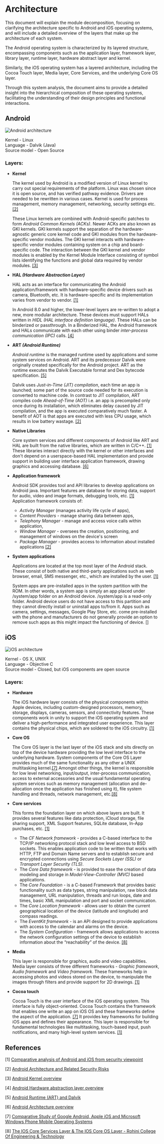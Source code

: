 # Architecture

<p>This document will explain the module decomposition, focusing on clarifying the architecture specific to Android and iOS operating systems, and will include a detailed overview of the layers that make up the architecture of each system. 

The Android operating system is characterized by its layered structure, encompassing components such as the application layer, framework layer, library layer, runtime layer, hardware abstract layer and kernel. 

Similarly, the iOS operating system has a layered architecture, including the Cocoa Touch layer, Media layer, Core Services, and the underlying Core OS layer. 

Through this system analysis, the document aims to provide a detailed insight into the hierarchical composition of these operating systems, facilitating the understanding of their design principles and functional interactions.</p>

## Android

![Android architecture](photos/architecture-android.png)

Kernel - Linux  
Language - Dalvik (Java)  
Source model - Open Source

### Layers:  

*   **Kernel**
        <p>The kernel used by Android is a modified version of Linux kernel to carry out special requirements of the platform. Linux was chosen since it is open source, and has verified pathway evidence. Drivers are needed to be rewritten in various cases. Kernel is used for process management, memory management, networking, security settings etc. [[2]](https://www.ajtmr.com/papers/Vol5Issue2/Vol5Iss2_P4.pdf)</p>
        <p>These Linux kernels are combined with Android-specific patches to form *Android Common Kernels (ACKs)*. Newer ACKs are also known as GKI kernels. GKI kernels support the separation of the hardware-agnostic generic core kernel code and GKI modules from the hardware-specific vendor modules. The GKI kernel interacts with hardware-specific vendor modules containing system on a chip and board-specific code. The interaction between the GKI kernel and vendor modules is enabled by the Kernel Module Interface consisting of symbol lists identifying the functions and global data required by vendor modules. [[3]](https://source.android.com/docs/core/architecture/kernel)</p>

*   **HAL *(Hardware Abstraction Layer)***  
        <p>HAL acts as an interface for communicating the Android application/framework with hardware-specific device drivers such as camera, Bluetooth, etc. It is hardware-specific and its implementation varies from vendor to vendor. [[1]](https://sci-hub.se/10.1016/j.cosrev.2021.100372?fbclid=IwAR3hN0s2rbXV_enFIgu_ykp1gyXQFtFdsNNZjMZ10MVzwVAG9F_wM8n9a94)</p>
        <p>In Android 8.0 and higher, the lower-level layers are re-written to adopt a new, more modular architecture. These devices must support HALs written in *HIDL (HAL interface definition language)*. These HALs can be binderized or passthrough. In a Binderized HAL, the Android framework and HALs communicate with each other using binder *inter-process communication (IPC)* calls. [[4]](https://source.android.com/docs/core/architecture/hal)</p>

*   **ART *(Android Runtime)***  
        <p>*Android runtime* is the managed runtime used by applications and some system services on Android. ART and its predecessor Dalvik were originally created specifically for the Android project. ART as the runtime executes the Dalvik Executable format and Dex bytecode specification. [[5]](https://source.android.com/docs/core/runtime)</p> 
        <p>Dalvik uses *Just-in-Time (JIT) compilation*, each time an app is launched; some part of the source code needed for its execution is converted to machine code. In contrast to JIT compilation, ART compiles code *Ahead-of-Time (AOT)* i.e. an app is precompiled only once during its installation, which eliminates delay caused by JIT compilation, and the app is executed comparatively much faster. A benefit of AOT is that apps are executed with less CPU usage, which results in low battery wastage. [[2]](https://www.ajtmr.com/papers/Vol5Issue2/Vol5Iss2_P4.pdf)</p>

*   **Native Libraries**  
        <p>Core system services and different components of Android like ART and HAL are built from the native libraries, which are written in C/C++. [[1]](https://sci-hub.se/10.1016/j.cosrev.2021.100372?fbclid=IwAR3hN0s2rbXV_enFIgu_ykp1gyXQFtFdsNNZjMZ10MVzwVAG9F_wM8n9a94) These libraries interact directly with the kernel or other interfaces and don't depend on a userspace-based HAL implementation and provide support in building user interface application framework, drawing graphics and accessing database. [[6]](https://source.android.com/docs/core/architecture)</p>

*   **Application framework**  
        <p>Android SDK provides tool and API libraries to develop applications on Android java. Important features are database for storing data, support for audio, video and image formats, debugging tools, etc. [[1]](https://sci-hub.se/10.1016/j.cosrev.2021.100372?fbclid=IwAR3hN0s2rbXV_enFIgu_ykp1gyXQFtFdsNNZjMZ10MVzwVAG9F_wM8n9a94)  
    Application framework consists of:
    - *Activity Manager* (manages activity life cycle of apps), 
    - *Content Providers* - manage sharing data between apps, 
    - *Telephony Manager* - manage and access voice calls within application, 
    - *Window Manager* - oversees the creation, positioning, and management of windows on the device's screen
    - *Package Manager* - provides access to information about installed applications [[2]](https://www.ajtmr.com/papers/Vol5Issue2/Vol5Iss2_P4.pdf)</p>

*   **System applications**  
        <p>Applications are located at the top most layer of the Android stack. These consist of both native and third-party applications such as web browser, email, SMS messenger, etc., which are installed by the user. [[1]](https://sci-hub.se/10.1016/j.cosrev.2021.100372?fbclid=IwAR3hN0s2rbXV_enFIgu_ykp1gyXQFtFdsNNZjMZ10MVzwVAG9F_wM8n9a94) 
        <p>System apps are pre-installed apps in the system partition with the ROM. In other words, a system app is simply an app placed under /system/app folder on an Android device. /system/app is a read-only folder. Android device users do not have access to this partition and they cannot directly install or uninstall apps to/from it. Apps such as camera, settings, messages, Google Play Store, etc. come pre-installed with the phone and manufacturers do not generally provide an option to remove such apps as this might impact the functioning of device. []</p>

## iOS
![iOS architecture](photos/architecture-ios.png)

Kernel - OS X, UNIX  
Language -  Objective C  
Source model -  Closed, but iOS components are open source

### Layers:  

*   **Hardware**      
        <p>The iOS hardware layer consists of the physical components within Apple devices, including custom-designed processors, memory, storage, displays, cameras, sensors, and connectivity features. These components work in unity to support the iOS operating system and deliver a high-performance and integrated user experience. This layer contains the physical chips, which are soldered to the iOS circuitry. [[1]](https://sci-hub.se/10.1016/j.cosrev.2021.100372?fbclid=IwAR3hN0s2rbXV_enFIgu_ykp1gyXQFtFdsNNZjMZ10MVzwVAG9F_wM8n9a94)</p>

*   **Core OS**  
        <p>The Core OS layer is the last layer of the iOS stack and sits directly on top of the device hardware providing the low level interface to the underlying hardware. System components of the Core OS Layer provides much of the same functionality as any other a UNIX multitasking kernel.[[7]](https://sci-hub.se/10.1109/EMES.2017.7980403)
        Amongst other things, the kernel is responsible for low level networking, input/output, inter-process communication, access to external accessories and the usual fundamental operating system services such as memory management (allocation and de-allocation once the application has finished using it), file system handling and threads, network management, etc.[[8]](https://rcet.org.in/uploads/academics/rohini_54027514709.pdf?fbclid=IwAR3z4GMmnzDOsN6vLClm3wIHh06NjAFile0NY7ayFDVGXgkE7iAYc9sg6Hc) </p>

*   **Core services**  
        <p>This forms the foundation layer on which above layers are built. It provides several features like data protection, iCloud storage, file sharing support, XML Support features, SQLite database, In-App purchases, etc. [[1]](https://sci-hub.se/10.1016/j.cosrev.2021.100372?fbclid=IwAR3hN0s2rbXV_enFIgu_ykp1gyXQFtFdsNNZjMZ10MVzwVAG9F_wM8n9a94)
    
    - The *CF Network framework* - provides a C-based interface to the TCP/IP networking protocol stack and low level access to BSD sockets. This enables application code to be written that works with HTTP, FTP and Domain Name servers and to establish secure and encrypted connections using *Secure Sockets Layer (SSL)* or *Transport Layer Security (TLS)*.  
    - The *Core Data framework* -  is provided to ease the creation of data modeling and storage in *Model-View-Controller (MVC)* based applications.  
    - The *Core Foundation* - is a C-based Framework that provides basic functionality such as data types, string manipulation, raw block data management, URL manipulation, threads and run loops, date and times, basic XML manipulation and port and socket communication.  
    - The *Core Location framework* - allows user to obtain the current geographical location of the device (latitude and longitude) and compass readings.  
    - The *EventKit framework* - is an API designed to provide applications with access to the calendar and alarms on the device.
     - The *System Configuration* - framework allows applications to access the network configuration settings of the device to establish information about the “reachability” of the device. [[8]](https://rcet.org.in/uploads/academics/rohini_54027514709.pdf?fbclid=IwAR3z4GMmnzDOsN6vLClm3wIHh06NjAFile0NY7ayFDVGXgkE7iAYc9sg6Hc)</p>

*   **Media**  
        <p>This layer is responsible for graphics, audio and video capabilities. Media layer consists of three different frameworks - *Graphic framework*, *Audio framework* and *Video framework*. These frameworks help in accessing photos and videos stored on the device, to manipulate the images through filters and provide support for 2D drawings. [[1]](https://sci-hub.se/10.1016/j.cosrev.2021.100372?fbclid=IwAR3hN0s2rbXV_enFIgu_ykp1gyXQFtFdsNNZjMZ10MVzwVAG9F_wM8n9a94)</p>

*   **Cocoa touch**  
        <p>Cocoa Touch is the user interface of the iOS operating system. This interface is fully object-oriented. Cocoa Touch contains the framework that enables one write an app on iOS OS and these frameworks define the aspect of the application. [[7]](https://sci-hub.se/10.1109/EMES.2017.7980403) It provides key frameworks for building iOS apps and defines their appearance. This layer is responsible for fundamental technologies like multitasking, touch-based input, push notifications, and many high-level system services. [[1]](https://sci-hub.se/10.1016/j.cosrev.2021.100372?fbclid=IwAR3hN0s2rbXV_enFIgu_ykp1gyXQFtFdsNNZjMZ10MVzwVAG9F_wM8n9a94)</p>

## References

[1] [Comparative analysis of Android and iOS from security viewpoint](https://sci-hub.se/10.1016/j.cosrev.2021.100372?fbclid=IwAR3hN0s2rbXV_enFIgu_ykp1gyXQFtFdsNNZjMZ10MVzwVAG9F_wM8n9a94)

[2] [Android Architecture and Related Security Risks](https://www.ajtmr.com/papers/Vol5Issue2/Vol5Iss2_P4.pdf)

[3] [Android Kernel overview](https://source.android.com/docs/core/architecture/kernel)

[4] [Android Hardware abstraction layer overview](https://source.android.com/docs/core/architecture/hal)

[5] [Android Runtime (ART) and Dalvik](https://source.android.com/docs/core/runtime)

[6] [Android Architecture overview](https://source.android.com/docs/core/architecture)

[7] [Comparative Study of Google Android, Apple iOS and Microsoft Windows Phone Mobile Operating Systems ](https://sci-hub.se/10.1109/EMES.2017.7980403)

[8] [The IOS Core Services Layer & The IOS Core OS Layer - Rohini College Of Engineering & Technology](https://rcet.org.in/uploads/academics/rohini_54027514709.pdf?fbclid=IwAR3z4GMmnzDOsN6vLClm3wIHh06NjAFile0NY7ayFDVGXgkE7iAYc9sg6Hc)